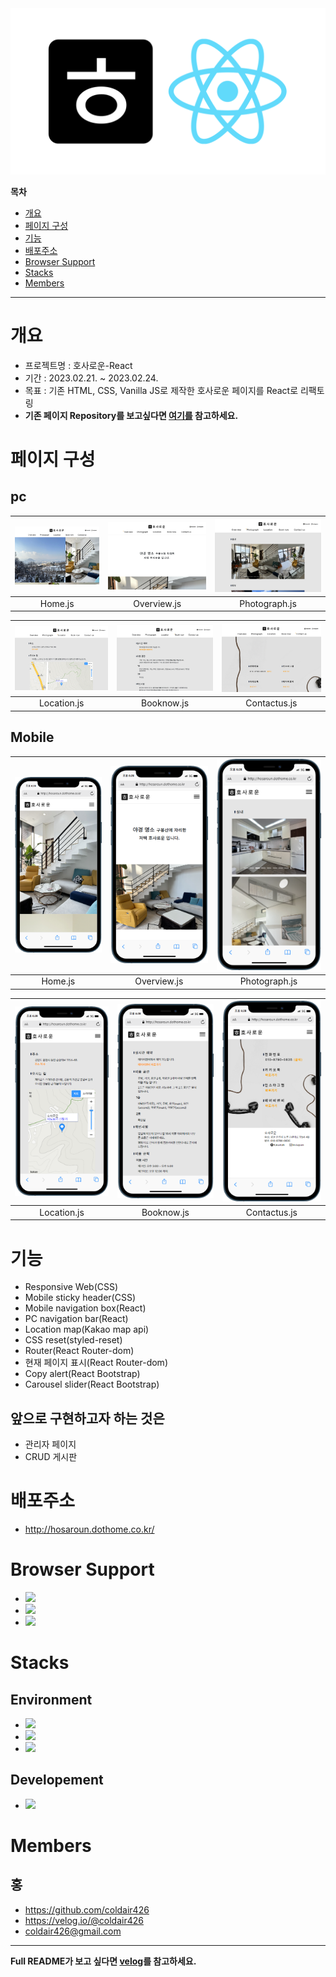 <div align = "center"><img src="./README_src/hosaroun_react.png" alt="hosaroun-logo"></div>

<!-- 목차 -->

**목차**

<ul>
    <li><a href="#개요">개요</a></li>
    <li><a href="#페이지-구성">페이지 구성</a></li>
    <li><a href="#기능">기능</a></li>
    <li><a href="#배포주소">배포주소</a></li>
    <li><a href="#browser-support">Browser Support</a></li>
    <li><a href="#stacks">Stacks</a></li>
    <li><a href="#members">Members</a></li>
</ul>

---

# 개요

- 프로젝트명 : 호사로운-React
- 기간 : 2023.02.21. ~ 2023.02.24.
- 목표 : 기존 HTML, CSS, Vanilla JS로 제작한 호사로운 페이지를 React로 리팩토링
- **기존 페이지 Repository를 보고싶다면 [여기를](https://github.com/coldair426/hosaroun) 참고하세요.**

# 페이지 구성

## pc

| <img src="./README_src/1.jpg" alt="index.html"> | <img src="./README_src/2.jpg" alt="overview.html"> | <img src="./README_src/3.jpg" alt="rooms.html"> |
| :---------------------------------------------: | :------------------------------------------------: | :---------------------------------------------: |
|                     Home.js                     |                    Overview.js                     |                  Photograph.js                  |

| <img src="./README_src/4.jpg" alt="location.html"> | <img src="./README_src/5.jpg" alt="booknow.html"> | <img src="./README_src/6.jpg" alt="contactus.html"> |
| :------------------------------------------------: | :-----------------------------------------------: | :-------------------------------------------------: |
|                    Location.js                     |                    Booknow.js                     |                    Contactus.js                     |

## Mobile

| <img src="./README_src/mobile1.png" alt="index.html"> | <img src="./README_src/mobile2.png" alt="overview.html"> | <img src="./README_src/mobile3.png" alt="rooms.html"> |
| :---------------------------------------------------: | :------------------------------------------------------: | :---------------------------------------------------: |
|                        Home.js                        |                       Overview.js                        |                     Photograph.js                     |

| <img src="./README_src/mobile4.png" alt="location.html"> | <img src="./README_src/mobile5.png" alt="booknow.html"> | <img src="./README_src/mobile6.png" alt="contactus.html"> |
| :------------------------------------------------------: | :-----------------------------------------------------: | :-------------------------------------------------------: |
|                       Location.js                        |                       Booknow.js                        |                       Contactus.js                        |

# 기능

- Responsive Web(CSS)
- Mobile sticky header(CSS)
- Mobile navigation box(React)
- PC navigation bar(React)
- Location map(Kakao map api)
- CSS reset(styled-reset)
- Router(React Router-dom)
- 현재 페이지 표시(React Router-dom)
- Copy alert(React Bootstrap)
- Carousel slider(React Bootstrap)

## 앞으로 구현하고자 하는 것은

- 관리자 페이지
- CRUD 게시판

# 배포주소

- http://hosaroun.dothome.co.kr/

# Browser Support

- <img src = "https://img.shields.io/badge/chrome-support-success?style=flat&logo=googlechrome&logoColor=white&labelColor=4285F4" height = "25x">
- <img src = "https://img.shields.io/badge/Edge-support-success?style=flat&logo=microsoftedge&logoColor=white&labelColor=0078D7" height = "25px">
- <img src = "https://img.shields.io/badge/safari-support-success?style=flat&logo=safari&logoColor=white&labelColor=000000" height = "25px">

# Stacks

## Environment

- <img src = "https://img.shields.io/badge/VSCode-007ACC?logo=visual studio code" height = "30px">
- <img src = "https://img.shields.io/badge/Git-white?logo=git" height = "30px">
- <img src = "https://img.shields.io/badge/GitHub-181717?logo=github" height = "30px">

## Developement

- <img src = "https://img.shields.io/badge/React-white?logo=react" height = "30px">

# Members

## 홍

- https://github.com/coldair426
- https://velog.io/@coldair426
- coldair426@gmail.com

---

**Full README가 보고 싶다면 [velog](https://velog.io/@coldair426/series/%ED%98%B8%EC%82%AC%EB%A1%9C%EC%9A%B4-React)를 참고하세요.**
